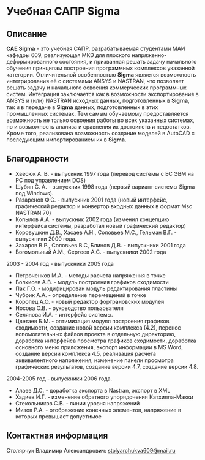 # Учебная САПР Sigma
## Описание
**CAE Sigma** - это учебная САПР, разрабатываемая студентами МАИ кафедры 609, реализующая МКЭ для плоского напряженно-деформированного состояния, и призванная решать задачу начального обучения принципам построения программных комплексов указанной категории. Отличительной особенностью **Sigma** является возможность интегрирования её с системами ANSYS и NASTRAN, что позволяет решать задачу и начального освоения коммерческих программных систем. Интеграция заключается как в возможности экспортирования в ANSYS и (или) NASTRAN исходных данных, подготовленных в **Sigma**, так и в передаче в **Sigma** данных, подготовленных в этих промышленных системах. Тем самым обучаемому предоставляется возможность не только освоения работы во всех указанных системах, но и возможность анализа и сравнения их достоинств и недостатков. Кроме того, реализована возможность создание моделей в AutoCAD с последующим импортированием их в **Sigma**.

## Благодраности
* Хвесюк А. В.   - выпускник 1997 года (перевод системы с ЕС ЭВМ на РС под управлением DOS)
* Шубин С. А.    - выпускник 1998 года (первый вариант системы Sigma под Windows).
* Разаренов Ф.С. - выпускник 2001 года (новый интерфейс, графический редактор и конвертор входных данных в формат Msc NASTRAN 70)
* Копылов А.А.   - выпускник 2002 года (изменил концепцию интерфейса системы, разработал новый графический редактор)
* Коровушкин Д.В., Хасаев А.Н., Соловьев М.С., Гельман В.Г. - выпускники 2000 года. 
* Захаров В.Р., Соловьев В.С, Блинов Д.В.                   - выпускники 2001 года 
* Богомольный А.М., Сергеев А.С.                            - выпускники 2002 года

2003 - 2004 год - выпускники 2005 года
* Петроченков М.А.  - методы расчета напряжения в точке
* Болкисев А.В.     - модуль построения графиков сходимости
* Пак Г.О.          - модифицирован модуль редактирования пластины
* Чубрик А.А.       - определение перемещений в точке
* Коропец А.О.      - новый редактор фортрановских модулей
* Носова О.В.       - руководство пользователя
* Селянова И.А.     - интерфейс системы. 
* Цветаев Б.М.      - оптимизация модуля построения графиков сходимости, создание новой версии комплекса (4.2), перенос вспомогательных файлов проекта в отдельную директорию, доработка интерфейса просмотра графиков сходимости, доработка основного меню приложения, экспорт информации в MS Word, создание версии комплекса 4.5, реализация расчета эквивалентного напряжения, изменение панели просмотра графических результатов, создание версии 4.7, создание версии 4.8.

2004-2005 год - выпускники 2006 года.
* Алаев Д.С.        - доработка экспорта в Nastran, экспорт в XML
* Хадиев И.Г.       - изменение обратного упорядочения Катхилла-Макки
* Стекольников С.В. - линии уровня напряжений
* Мизов Р.А.        - отображение конечных элементов, напряжение в которых превышает допустимое

## Контактная информация
Столярчук Владимир Александрович: stolyarchukva609@mail.ru
